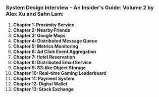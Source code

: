 ### System Design Interview – An Insider's Guide: Volume 2 by Alex Xu and Sahn Lam:

1. **Chapter 1: Proximity Service**
2. **Chapter 2: Nearby Friends**
3. **Chapter 3: Google Maps**
4. **Chapter 4: Distributed Message Queue**
5. **Chapter 5: Metrics Monitoring**
6. **Chapter 6: Ad Click Event Aggregation**
7. **Chapter 7: Hotel Reservation**
8. **Chapter 8: Distributed Email Service**
9. **Chapter 9: S3-like Object Storage**
10. **Chapter 10: Real-time Gaming Leaderboard**
11. **Chapter 11: Payment System**
12. **Chapter 12: Digital Wallet**
13. **Chapter 13: Stock Exchange**
